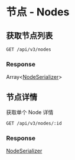 # 节点 - Nodes

## 获取节点列表

```markup
GET /api/v3/nodes
```

### Response

Array<[NodeSerializer](NodeSerializer.md)>

## 节点详情

获取单个 Node 详情

```markup
GET /api/v3/nodes/:id
```

### Response

[NodeSerializer](http://yuque.com/ruby-china/api/nodes/NodeSerializer.md)


